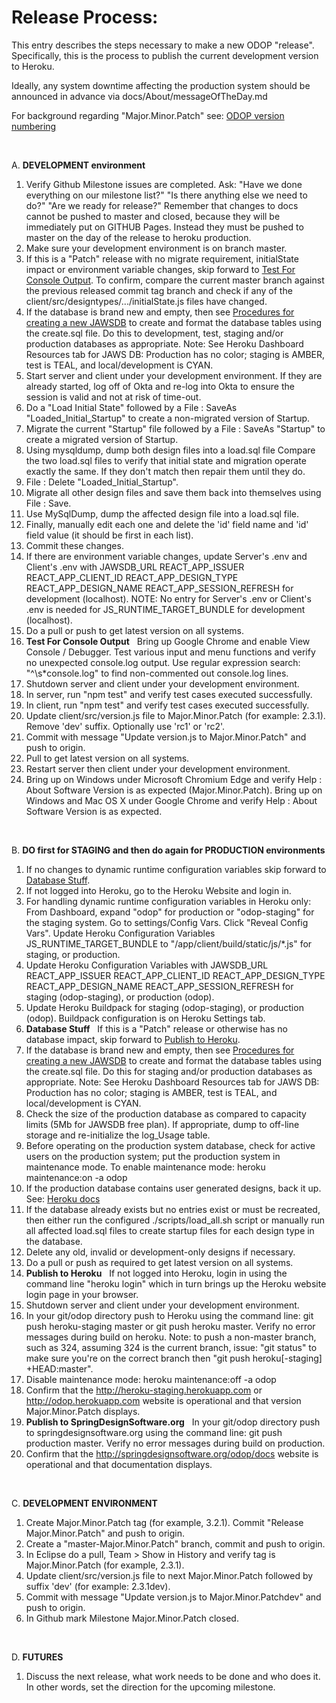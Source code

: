 # Release Process:

This entry describes the steps necessary to make a new ODOP "release".
Specifically, this is the process to publish the current development version to Heroku.

Ideally, any system downtime affecting the production system should be announced in advance via docs/About/messageOfTheDay.md

For background regarding "Major.Minor.Patch" see: [ODOP version numbering](../design/VersionNumbers)

&nbsp;

A. **DEVELOPMENT environment**

1. Verify Github Milestone issues are completed.  Ask:
   "Have we done everything on our milestone list?"
   "Is there anything else we need to do?"
   "Are we ready for release?"
   Remember that changes to docs cannot be pushed to master and closed, because they will be immediately put on GITHUB Pages.
   Instead they must be pushed to master on the day of the release to heroku production.
&nbsp;
1. Make sure your development environment is on branch master.
&nbsp;
1. If this is a "Patch" release with no migrate requirement, initialState impact or environment variable changes,
skip forward to [Test For Console Output](release#test4consoleoutput).
To confirm,
compare the current master branch against the previous released commit tag branch and check if any of the client/src/designtypes/.../initialState.js files have changed.
&nbsp;
1. If the database is brand new and empty, then see [Procedures for creating a new JAWSDB](NewDB)
to create and format the database tables using the create.sql file.
   Do this to development, test, staging and/or production databases as appropriate.
   Note: See Heroku Dashboard Resources tab for JAWS DB: Production has no color; staging is AMBER, test is TEAL, and local/development is CYAN.
1. Start server and client under your development environment.
   If they are already started, log off of Okta and re-log into Okta to ensure the session is valid and not at risk of time-out.
&nbsp;
1. Do a "Load Initial State" followed by a File : SaveAs "Loaded\_Initial\_Startup" to create a non-migrated version of Startup.
1. Migrate the current "Startup" file followed by a File : SaveAs "Startup" to create a migrated version of Startup.
1. Using mysqldump, dump both design files into a load.sql file
   Compare the two load.sql files to verify that initial state and migration operate exactly the same.
   If they don't match then repair them until they do.
&nbsp;
1. File : Delete "Loaded\_Initial\_Startup".
1. Migrate all other design files and save them back into themselves using File : Save.
1. Use MySqlDump, dump the affected design file into a load.sql file.
1. Finally, manually edit each one and delete the 'id' field name and 'id' field value (it should be first in each list).
1. Commit these changes.
&nbsp;
1. If there are environment variable changes, update Server's .env and Client's .env with
   JAWSDB\_URL
   REACT\_APP\_ISSUER
   REACT\_APP\_CLIENT\_ID
   REACT\_APP\_DESIGN\_TYPE
   REACT\_APP\_DESIGN\_NAME
   REACT\_APP\_SESSION\_REFRESH
   for development (localhost).
   NOTE: No entry for Server's .env or Client's .env is needed for JS\_RUNTIME\_TARGET\_BUNDLE for development (localhost).
1. Do a pull or push to get latest version on all systems.
<a id="test4consoleoutput"></a>
&nbsp;
1. **Test For Console Output** &nbsp; Bring up Google Chrome and enable View Console / Debugger.
   Test various input and menu functions and verify no unexpected console.log output.
   Use regular expression search: "^\s*console.log" to find non-commented out console.log lines.
1. Shutdown server and client under your development environment.
&nbsp;
1. In server, run "npm test" and verify test cases executed successfully.
1. In client, run "npm test" and verify test cases executed successfully.
&nbsp;
1. Update client/src/version.js file to Major.Minor.Patch (for example: 2.3.1). Remove 'dev' suffix. Optionally use 'rc1' or 'rc2'.
1. Commit with message "Update version.js to Major.Minor.Patch" and push to origin.
1. Pull to get latest version on all systems.
1. Restart server then client under your development environment.
1. Bring up on Windows under Microsoft Chromium Edge and verify Help : About Software Version is as expected (Major.Minor.Patch).
   Bring up on Windows and Mac OS X under Google Chrome and verify Help : About Software Version is as expected.

&nbsp;

B. **DO first for STAGING and then do again for PRODUCTION environments**
1. If no changes to dynamic runtime configuration variables skip forward to [Database Stuff](release#databaseStuff).
&nbsp;
1. If not logged into Heroku, go to the Heroku Website and login in.
1. For handling dynamic runtime configuration variables in Heroku only:
   From Dashboard, expand "odop" for production or "odop-staging" for the staging system. Go to settings/Config Vars. Click "Reveal Config Vars".
   Update Heroku Configuration Variables JS\_RUNTIME\_TARGET\_BUNDLE to "/app/client/build/static/js/*.js" for staging, or production.
&nbsp;
1. Update Heroku Configuration Variables with
   JAWSDB\_URL
   REACT\_APP\_ISSUER
   REACT\_APP\_CLIENT\_ID
   REACT\_APP\_DESIGN\_TYPE
   REACT\_APP\_DESIGN\_NAME
   REACT\_APP\_SESSION\_REFRESH
   for staging (odop-staging), or production (odop).
1. Update Heroku Buildpack for staging (odop-staging), or production (odop).
   Buildpack configuration is on Heroku Settings tab.
<a id="databaseStuff"></a>
&nbsp;
1. **Database Stuff** &nbsp; If this is a "Patch" release or otherwise has no database impact, skip forward to [Publish to Heroku](release#publish2Heroku).
&nbsp;
1. If the database is brand new and empty, then see [Procedures for creating a new JAWSDB](NewDB)
to create and format the database tables using the create.sql file.
   Do this for staging and/or production databases as appropriate.
   Note: See Heroku Dashboard Resources tab for JAWS DB: Production has no color; staging is AMBER, test is TEAL, and local/development is CYAN.
1. Check the size of the production database as compared to capacity limits (5Mb for JAWSDB free plan).
   If appropriate, dump to off-line storage and re-initialize the log_Usage table.
&nbsp;
1. Before operating on the production system database, check for active users on the production system; put the production system in maintenance mode.
   To enable maintenance mode:  heroku maintenance:on -a odop
1. If the production database contains user generated designs, back it up.
   See: [Heroku docs](https://devcenter.heroku.com/articles/jawsdb#database-backups)
&nbsp;
1. If the database already exists but no entries exist or must be recreated, then either
   run the configured ./scripts/load_all.sh script
   or
   manually run all affected load.sql files to create startup files for each design type in the database.
1. Delete any old, invalid or development-only designs if necessary.
&nbsp;
1. Do a pull or push as required to get latest version on all systems.
<a id="publish2Heroku"></a>
&nbsp;
1. **Publish to Heroku** &nbsp; If not logged into Heroku, login in using the command line "heroku login" which in turn brings up the Heroku website login page in your browser.
1. Shutdown server and client under your development environment.
&nbsp;
1. In your git/odop directory push to Heroku using the command line:
   git push heroku-staging master
   or
   git push heroku master.
   Verify no error messages during build on heroku.
   Note: to push a non-master branch, such as 324, assuming 324 is the current branch, issue:
   "git status" to make sure you're on the correct branch then
   "git push heroku[-staging] +HEAD:master".
&nbsp;
1. Disable maintenance mode:  heroku maintenance:off -a odop
1. Confirm that the http://heroku-staging.herokuapp.com or http://odop.herokuapp.com website is operational and that version Major.Minor.Patch displays.
1. **Publish to SpringDesignSoftware.org** &nbsp; In your git/odop directory push to springdesignsoftware.org using the command line:
   git push production master.
   Verify no error messages during build on production.
1. Confirm that the http://springdesignsoftware.org/odop/docs website is operational and that documentation displays.

&nbsp;

C. **DEVELOPMENT ENVIRONMENT**
1. Create Major.Minor.Patch tag (for example, 3.2.1).
   Commit "Release Major.Minor.Patch" and push to origin.
1. Create a "master-Major.Minor.Patch" branch, commit and push to origin.
1. In Eclipse do a pull, Team > Show in History and verify tag is Major.Minor.Patch (for example, 2.3.1).
1. Update client/src/version.js file to next Major.Minor.Patch followed by suffix 'dev' (for example: 2.3.1dev).
1. Commit with message "Update version.js to Major.Minor.Patchdev" and push to origin.
1. In Github mark Milestone Major.Minor.Patch closed.

&nbsp;

D. **FUTURES**
1. Discuss the next release, what work needs to be done and who does it.
   In other words, set the direction for the upcoming milestone.

